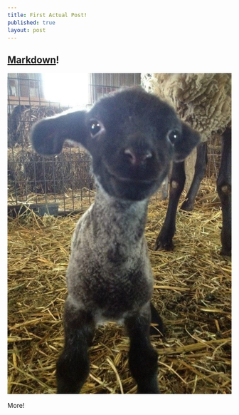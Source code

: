 ```yaml
---
title: First Actual Post!
published: true
layout: post
---
```


## [Markdown](http://daringfireball.net/projects/markdown/)!

![Sheeps!](/media/starter-baby-sheep.jpg)

More!
